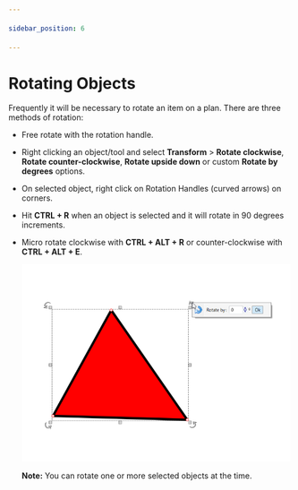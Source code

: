```yaml
---

sidebar_position: 6

---
```

# Rotating Objects

Frequently it will be necessary to rotate an item on a plan. There are three methods of rotation:

- Free rotate with the rotation handle.
- Right clicking an object/tool and select **Transform** > **Rotate clockwise**, **Rotate counter-clockwise**, **Rotate upside down** or custom **Rotate by degrees** options.
- On selected object, right click on Rotation Handles (curved arrows) on corners.
- Hit **CTRL + R** when an object is selected and it will rotate in 90 degrees increments.
- Micro rotate clockwise with **CTRL + ALT + R** or counter-clockwise with **CTRL + ALT + E**.

    ![Rotate_selected_object](./assets/Rotate_selected_object.png)

    **Note:** You can rotate one or more selected objects at the time.
